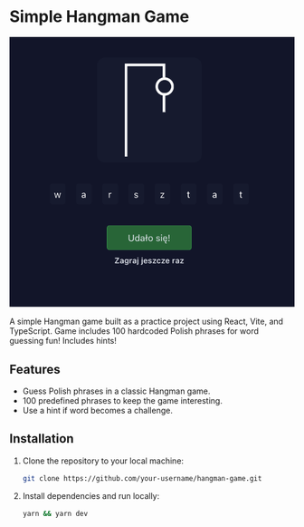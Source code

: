 # Simple Hangman Game

![Hangman Game Screenshot](screenshot.png)

A simple Hangman game built as a practice project using React, Vite, and TypeScript. Game includes 100 hardcoded Polish phrases for word guessing fun! Includes hints!

## Features

- Guess Polish phrases in a classic Hangman game.
- 100 predefined phrases to keep the game interesting.
- Use a hint if word becomes a challenge. 

## Installation

1. Clone the repository to your local machine:

   ```bash
   git clone https://github.com/your-username/hangman-game.git

2. Install dependencies and run locally:

   ```bash
   yarn && yarn dev
